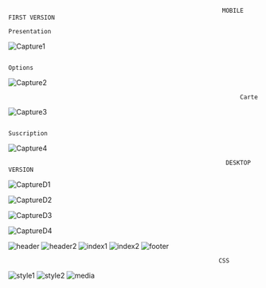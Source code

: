                                                                 MOBILE FIRST VERSION
                                                                   Presentation
![Capture1](https://user-images.githubusercontent.com/99449649/174932371-03f7a382-6fb9-4a38-8a5b-747a59e3e70c.JPG)

                                                                    Options
                                                                    
![Capture2](https://user-images.githubusercontent.com/99449649/174932871-9a836fea-591c-490f-bda1-fb5de46ef32d.JPG)

                                                                     Carte
                                                                     
![Capture3](https://user-images.githubusercontent.com/99449649/174932872-403a21fe-89a8-457b-a9d9-c02c964d7cfb.JPG)

                                                                    Suscription
![Capture4](https://user-images.githubusercontent.com/99449649/174932876-2fa04e41-160b-4b38-99c3-7e51b0627105.JPG)

                                                                 DESKTOP VERSION
![CaptureD1](https://user-images.githubusercontent.com/99449649/174933229-72c1f488-07c5-4d51-b421-ae04d553ca3c.JPG)



![CaptureD2](https://user-images.githubusercontent.com/99449649/174933233-cd86bdb5-01c9-45f9-80c7-c0e0facd16f8.JPG)

![CaptureD3](https://user-images.githubusercontent.com/99449649/174933235-8b46b683-5b9f-47f5-8cc5-7852f0b43501.JPG)

![CaptureD4](https://user-images.githubusercontent.com/99449649/174933237-ff910ca3-6ee9-42d8-b3d4-5d8b222ca8da.JPG)

![header](https://user-images.githubusercontent.com/99449649/215290061-ce5ab0b7-0a64-4b6a-ad08-7508a0fd3710.JPG)
![header2](https://user-images.githubusercontent.com/99449649/215290159-1ac18f5c-1635-42f9-9001-dde94cf55a7c.JPG)
![index1](https://user-images.githubusercontent.com/99449649/215290200-1228ce51-049a-47ea-a1c4-73ae6dfbe785.JPG)
![index2](https://user-images.githubusercontent.com/99449649/215290203-b61d418c-3b8d-4ad9-a2a6-d6afcc667baa.JPG)
![footer](https://user-images.githubusercontent.com/99449649/215290212-dbf7d63c-1e43-4e57-a377-4cf29a78ab02.JPG)
                                                               
                                                               CSS
![style1](https://user-images.githubusercontent.com/99449649/215290443-d55b2b29-e87a-4c9a-b30b-9a6d5c37e3fb.JPG)
![style2](https://user-images.githubusercontent.com/99449649/215290448-45a24c9f-6beb-4178-afe8-f4dd37810600.JPG)
![media](https://user-images.githubusercontent.com/99449649/215352211-bf0d57ff-27b9-4ade-90e5-f17aed47d9bd.JPG)
